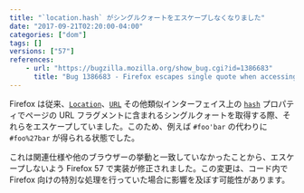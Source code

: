 ```yaml
---
title: "`location.hash` がシングルクォートをエスケープしなくなりました"
date: "2017-09-21T02:20:00-04:00"
categories: ["dom"]
tags: []
versions: ["57"]
references:
    - url: "https://bugzilla.mozilla.org/show_bug.cgi?id=1386683"
      title: "Bug 1386683 - Firefox escapes single quote when accessing window.location properties via javascript"
---
```

Firefox は従来、[`Location`](https://developer.mozilla.org/docs/Web/API/Location)、[`URL`](https://developer.mozilla.org/docs/Web/API/URL) その他類似インターフェイス上の [`hash`](https://developer.mozilla.org/docs/Web/API/HTMLHyperlinkElementUtils/hash) プロパティでページの URL フラグメントに含まれるシングルクォートを取得する際、それらをエスケープしていました。このため、例えば `#foo'bar` の代わりに `#foo%27bar` が得られる状態でした。

これは関連仕様や他のブラウザーの挙動と一致していなかったことから、エスケープしないよう Firefox 57 で実装が修正されました。この変更は、コード内で Firefox 向けの特別な処理を行っていた場合に影響を及ぼす可能性があります。
